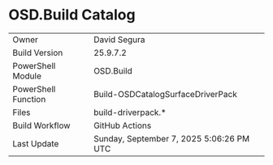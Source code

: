 ﻿# OSD.Build Catalog

| | |
|-|-|
| Owner | David Segura |
| Build Version | 25.9.7.2 |
| PowerShell Module | OSD.Build |
| PowerShell Function | Build-OSDCatalogSurfaceDriverPack |
| Files | build-driverpack.* |
| Build Workflow | GitHub Actions |
| Last Update | Sunday, September 7, 2025 5:06:26 PM UTC |
